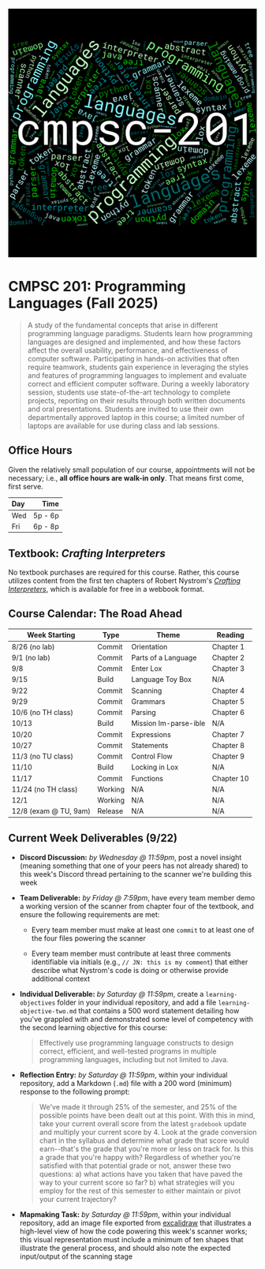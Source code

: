 ![CMPSC 201 word cloud](../assets/allegheny-college-cmpsc-201-fall-2025.png)

# CMPSC 201: Programming Languages (Fall 2025)

> A study of the fundamental concepts that arise in different programming
language paradigms. Students learn how programming languages are designed and
implemented, and how these factors affect the overall usability, performance,
and effectiveness of computer software. Participating in hands-on activities
that often require teamwork, students gain experience in leveraging the styles
and features of programming languages to implement and evaluate correct and
efficient computer software. During a weekly laboratory session, students use
state-of-the-art technology to complete projects, reporting on their results
through both written documents and oral presentations. Students are invited to
use their own departmentally approved laptop in this course; a limited number of
laptops are available for use during class and lab sessions.

## Office Hours

Given the relatively small population of our course, appointments will not be
necessary; i.e., **all office hours are walk-in only**. That means first come,
first serve.

| Day | Time          |
| :-- | ------------: |
| Wed | 5p - 6p       |
| Fri | 6p - 8p       |

## Textbook: *Crafting Interpreters*

No textbook purchases are required for this course. Rather, this course utilizes
content from the first ten chapters of Robert Nystrom's
[*Crafting Interpreters*](https://craftinginterpreters.com/contents.html), which
is available for free in a webbook format.

## Course Calendar: The Road Ahead

| Week Starting            | Type      | Theme                    | Reading    |
| ------------------------ | --------- | ------------------------ | ---------- |
| 8/26 (no lab)            | Commit    | Orientation              | Chapter 1  |
| 9/1 (no lab)             | Commit    | Parts of a Language      | Chapter 2  |
| 9/8                      | Commit    | Enter Lox                | Chapter 3  |
| 9/15                     | Build     | Language Toy Box         | N/A        |
| 9/22                     | Commit    | Scanning                 | Chapter 4  |
| 9/29                     | Commit    | Grammars                 | Chapter 5  |
| 10/6 (no TH class)       | Commit    | Parsing                  | Chapter 6  |
| 10/13                    | Build     | Mission Im-parse-ible    | N/A        |
| 10/20                    | Commit    | Expressions              | Chapter 7  |
| 10/27                    | Commit    | Statements               | Chapter 8  |
| 11/3 (no TU class)       | Commit    | Control Flow             | Chapter 9  |
| 11/10                    | Build     | Locking in Lox           | N/A        |
| 11/17                    | Commit    | Functions                | Chapter 10 |
| 11/24 (no TH class)      | Working   | N/A                      | N/A        |
| 12/1                     | Working   | N/A                      | N/A        |
| 12/8 (exam @ TU, 9am)    | Release   | N/A                      | N/A        |

## Current Week Deliverables (9/22)

- **Discord Discussion:** *by Wednesday @ 11:59pm*, post a novel insight
  (meaning something that one of your peers has not already shared) to this
  week's Discord thread pertaining to the scanner we're building this week

- **Team Deliverable:** *by Friday @ 7:59pm*, have every team member demo a
  working version of the scanner from chapter four of the textbook, and ensure
  the following requirements are met:

  - Every team member must make at least one `commit` to at least one of the
    four files powering the scanner

  - Every team member must contribute at least three comments identifiable via
    initials (e.g., `// JN: this is my comment`) that either describe what
    Nystrom's code is doing or otherwise provide additional context

- **Individual Deliverable:** *by Saturday @ 11:59pm*, create a
  `learning-objectives` folder in your individual repository, and add a file
  `learning-objective-two.md` that contains a 500 word statement detailing
  how you've grappled with and demonstrated some level of competency with
  the second learning objective for this course:

  > Effectively use programming language constructs to design correct,
  > efficient, and well-tested programs in multiple programming languages,
  > including but not limited to Java.

- **Reflection Entry:** *by Saturday @ 11:59pm*, within your individual
  repository, add a Markdown (`.md`) file with a 200 word (minimum) response to
  the following prompt:
  
  > We've made it through 25% of the semester, and 25% of the possible points
  > have been dealt out at this point. With this in mind, take your current
  > overall score from the latest `gradebook` update and multiply your current
  > score by 4. Look at the grade conversion chart in the syllabus and determine
  > what grade that score would earn--that's the grade that you're more or less
  > on track for. Is this a grade that you're happy with? Regardless of whether
  > you're satisfied with that potential grade or not, answer these two
  > questions: a) what actions have you taken that have paved the way to your
  > current score so far? b) what strategies will you employ for the rest of
  > this semester to either maintain or pivot your current trajectory?

- **Mapmaking Task:** *by Saturday @ 11:59pm*, within your individual
  repository, add an image file exported from
  [excalidraw](https://excalidraw.com/) that illustrates a high-level view of
  how the code powering this week's scanner works; this visual representation
  must include a minimum of ten shapes that illustrate the general process, and
  should also note the expected input/output of the scanning stage
